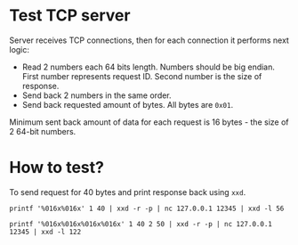 # Test TCP server

Server receives TCP connections, then for each connection it performs next
logic:
- Read 2 numbers each 64 bits length. Numbers should be big endian.
  First number represents request ID. Second number is the size of response.
- Send back 2 numbers in the same order.
- Send back requested amount of bytes. All bytes are `0x01`.

Minimum sent back amount of data for each request is 16 bytes - the size of 2
64-bit numbers.

# How to test?

To send request for 40 bytes and print response back using `xxd`.

``` shell
printf '%016x%016x' 1 40 | xxd -r -p | nc 127.0.0.1 12345 | xxd -l 56
```

``` shell
printf '%016x%016x%016x%016x' 1 40 2 50 | xxd -r -p | nc 127.0.0.1 12345 | xxd -l 122
```

